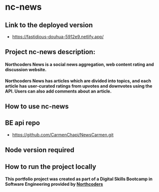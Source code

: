 # nc-news
## Link to the deployed version
- https://fastidious-douhua-5912e9.netlify.app/

## Project nc-news description:
#### Northcoders News is a social news aggregation, web content rating and discussion website. 
#### Northcoders News has articles which are divided into topics, and each article has user-curated ratings from upvotes and downvotes using the API. Users can also add comments about an article.

## How to use nc-news

## BE api repo
- https://github.com/CarmenChapi/NewsCarmen.git

## Node version required

## How to run the project locally

#### This portfolio project was created as part of a Digital Skills Bootcamp in Software Engineering provided by [Northcoders](https://northcoders.com/)